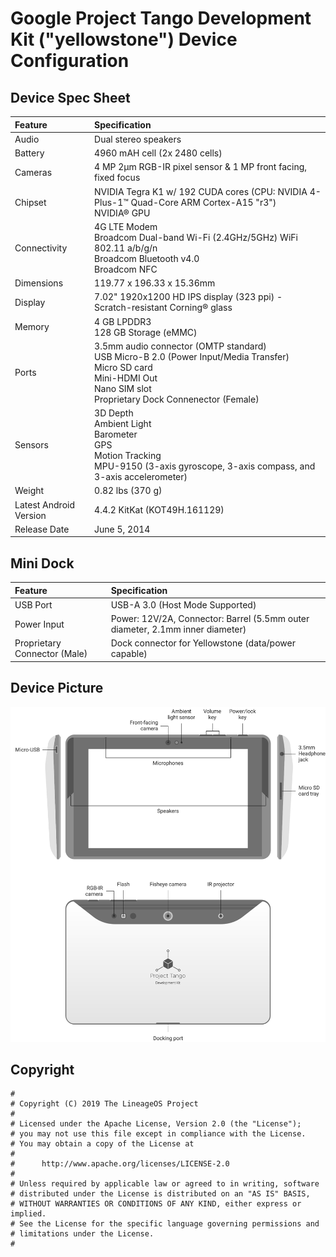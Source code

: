  # Google Project Tango Development Kit ("yellowstone") Device Configuration
 ## Device Spec Sheet
| Feature                 | Specification                                                                               |
| :---------------------- | :------------------------------------------------------------------------------------------ |
| Audio                   | Dual stereo speakers                                                                        |
| Battery                 | 4960 mAH cell (2x 2480 cells)                                                               |
| Cameras                 | 4 MP 2µm RGB-IR pixel sensor & 1 MP front facing, fixed focus                               |
| Chipset                 | NVIDIA Tegra K1 w/ 192 CUDA cores (CPU: NVIDIA 4-Plus-1™ Quad-Core ARM Cortex-A15 "r3")<br/>NVIDIA® GPU|
| Connectivity            | 4G LTE Modem<br/>Broadcom Dual-band Wi-Fi (2.4GHz/5GHz) WiFi 802.11 a/b/g/n<br/>Broadcom Bluetooth  v4.0<br/>Broadcom NFC                                                                                                   |
| Dimensions              | 119.77 x 196.33 x 15.36mm                                                                   |
| Display                 | 7.02" 1920x1200 HD IPS display (323 ppi) - Scratch-resistant Corning® glass                 |
| Memory                  | 4 GB LPDDR3<br/>128 GB Storage (eMMC)                                                       |
| Ports                   | 3.5mm audio connector (OMTP standard)<br/>USB Micro-B 2.0 (Power Input/Media Transfer)<br/>Micro SD card<br/>Mini-HDMI Out<br/>Nano SIM slot<br/>Proprietary Dock Connenector (Female)                                      |
| Sensors                 | 3D Depth<br/>Ambient Light<br/>Barometer<br/>GPS<br/>Motion Tracking<br/>MPU-9150 (3-axis gyroscope, 3-axis compass, and 3-axis accelerometer)                                                                                 |
| Weight                  | 0.82 lbs (370 g)                                                                            |
| Latest Android Version  | 4.4.2 KitKat (KOT49H.161129)                                                                |           
| Release Date            | June 5, 2014                                                                                |

## Mini Dock
| Feature                 | Specification                                                                               |
| :---------------------- | :------------------------------------------------------------------------------------------ |
| USB Port                | USB-A 3.0 (Host Mode Supported)                                                             |
| Power Input             | Power: 12V/2A, Connector: Barrel (5.5mm outer diameter, 2.1mm inner diameter)               |
| Proprietary Connector (Male)  | Dock connector for Yellowstone (data/power capable)                                   |



 ## Device Picture
![Google Project Tango Development Kit](https://raw.githubusercontent.com/wllmtrng/wllmtrng.github.io/images/Project_Tango/Project_Tango_Tablet_SDK_Specifications/tablet-hardware.png "Google Project Tango Development Kit")
 ## Copyright
 ```
#
# Copyright (C) 2019 The LineageOS Project
#
# Licensed under the Apache License, Version 2.0 (the "License");
# you may not use this file except in compliance with the License.
# You may obtain a copy of the License at
#
#      http://www.apache.org/licenses/LICENSE-2.0
#
# Unless required by applicable law or agreed to in writing, software
# distributed under the License is distributed on an "AS IS" BASIS,
# WITHOUT WARRANTIES OR CONDITIONS OF ANY KIND, either express or implied.
# See the License for the specific language governing permissions and
# limitations under the License.
#
```

